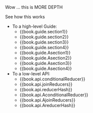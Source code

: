 Wow ... this is MORE DEPTH

See how this works
 - To a high-level Guide:
   * {{book.guide.section1}}
   * {{book.guide.section2}}
   * {{book.guide.section3}}
   * {{book.guide.section4}}
   * {{book.guide.Asection1}}
   * {{book.guide.Asection2}}
   * {{book.guide.Asection3}}
   * {{book.guide.Asection4}}
 - To a low-level API:
   * {{book.api.conditionalReducer}}
   * {{book.api.joinReducers}}
   * {{book.api.reducerHash}}
   * {{book.api.AconditionalReducer}}
   * {{book.api.AjoinReducers}}
   * {{book.api.AreducerHash}}
